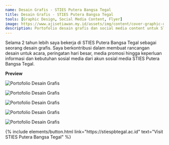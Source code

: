 ```yaml
---
name: Desain Grafis - STIES Putera Bangsa Tegal
title: Desain Grafis - STIES Putera Bangsa Tegal 
tools: [Graphic Design, Social Media Content, Flyer]
image: https://www.ajisetiawan.my.id/assets/img/content/cover-graphic-design.jpg
description: Portofolio desain grafis dan social media content untuk STIES Putera Bangsa Tegal.
---
```




Selama 2 tahun lebih saya bekerja di STIES Putera Bangsa Tegal sebagai seorang desain grafis. Saya berkontribusi dalam membuat rancangan desain untuk acara, peringatan hari besar, media promosi hingga keperluan informasi dan kebutuhan sosial media dari akun sosial media STIES Putera Bangsa Tegal.



**Preview**


![Portofolio Desain Grafis](https://www.ajisetiawan.my.id/assets/img/content/cover-graphic-design.jpg "Portofolio Desain Grafis")

![Portofolio Desain Grafis](https://www.ajisetiawan.my.id/assets/img/content/graphic-desain-stiespbtegal-preview.jpg "Portofolio Desain Grafis")

![Portofolio Desain Grafis](https://www.ajisetiawan.my.id/assets/img/content/gd-stiespb-1.jpg "Portofolio Desain Grafis")

![Portofolio Desain Grafis](https://www.ajisetiawan.my.id/assets/img/content/gd-stiespb-2.jpg "Portofolio Desain Grafis")

![Portofolio Desain Grafis](https://www.ajisetiawan.my.id/assets/img/content/gd-stiespb-3.jpg "Portofolio Desain Grafis")


<p class="text-center">
{% include elements/button.html link="https://stiespbtegal.ac.id" text="Visit STIES Putera Bangsa Tegal" %}
</p>
